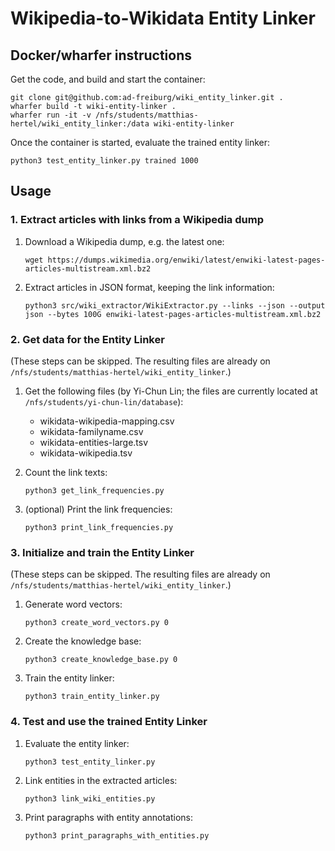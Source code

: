 # Wikipedia-to-Wikidata Entity Linker

## Docker/wharfer instructions

Get the code, and build and start the container:

    git clone git@github.com:ad-freiburg/wiki_entity_linker.git .
    wharfer build -t wiki-entity-linker .
    wharfer run -it -v /nfs/students/matthias-hertel/wiki_entity_linker:/data wiki-entity-linker

Once the container is started, evaluate the trained entity linker:

    python3 test_entity_linker.py trained 1000

## Usage

### 1. Extract articles with links from a Wikipedia dump

1. Download a Wikipedia dump, e.g. the latest one:

       wget https://dumps.wikimedia.org/enwiki/latest/enwiki-latest-pages-articles-multistream.xml.bz2
2. Extract articles in JSON format, keeping the link information:

       python3 src/wiki_extractor/WikiExtractor.py --links --json --output json --bytes 100G enwiki-latest-pages-articles-multistream.xml.bz2

### 2. Get data for the Entity Linker

(These steps can be skipped. The resulting files are already on `/nfs/students/matthias-hertel/wiki_entity_linker`.)

1. Get the following files (by Yi-Chun Lin; the files are currently located at `/nfs/students/yi-chun-lin/database`):
    + wikidata-wikipedia-mapping.csv
    + wikidata-familyname.csv
    + wikidata-entities-large.tsv
    + wikidata-wikipedia.tsv
2. Count the link texts:

       python3 get_link_frequencies.py
3. (optional) Print the link frequencies:

       python3 print_link_frequencies.py

### 3. Initialize and train the Entity Linker

(These steps can be skipped. The resulting files are already on `/nfs/students/matthias-hertel/wiki_entity_linker`.)
1. Generate word vectors:

       python3 create_word_vectors.py 0
2. Create the knowledge base:

       python3 create_knowledge_base.py 0
3. Train the entity linker:

       python3 train_entity_linker.py

### 4. Test and use the trained Entity Linker

1. Evaluate the entity linker:

       python3 test_entity_linker.py
2. Link entities in the extracted articles:

       python3 link_wiki_entities.py
3. Print paragraphs with entity annotations:

       python3 print_paragraphs_with_entities.py
